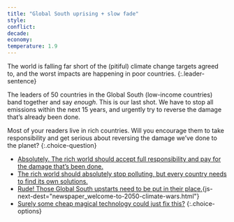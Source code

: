 ```yaml
---
title: "Global South uprising + slow fade"
style: 
conflict: 
decade: 
economy: 
temperature: 1.9
---
```


The world is falling far short of the (pitiful) climate change targets agreed to, and the worst impacts are happening in poor countries.
{:.leader-sentence}

The leaders of 50 countries in the Global South (low-income countries) band together and say *enough*. This is our last shot. We have to stop all emissions within the next 15 years, and urgently try to reverse the damage that’s already been done.

Most of your readers live in rich countries. Will you encourage them to take responsibility and get serious about reversing the damage we’ve done to the planet?
{:.choice-question}

- [Absolutely. The rich world should accept full responsibility and pay for the damage that’s been done.](chapter_late-stage-designer-planet.html)
- [The rich world should absolutely stop polluting, but every country needs to find its own solutions.](chapter_patchwork-of-solutions.html)
- [Rude! Those Global South upstarts need to be put in their place.](part-page_2050.html){js-next-dest="newspaper_welcome-to-2050-climate-wars.html"}
- [Surely some cheap magical technology could just fix this?](chapter_lucky-procrastinator.html)
{:.choice-options}
